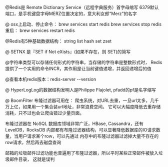 @Redis是 Remote Dictionary Service（远程字典服务）首字母缩写
6379默认端口，是手机键盘字母MERZ位置决定的，意大利女郎“Merz”的名字

@ osx上启动、停止命令：
brew services start redis
brew services stop redis
重启：
brew services restart redis


@Redis有5种基础数据结构：
string
list
hash
set
zset

@ SETNX 是『SET if Not eXists』(如果不存在，则 SET)的简写

@字符串类型可以存储任何形式的字符串，当存储的字符串是整数形式时，
Redis提供了一个实用的命令INCR，其作用是让当前键值递增，并返回递增后的值

@查看本机redis版本：redis-server --version

@ HyperLogLog的数据结构发明人是Philippe Flajolet, pfadd的pf是名字缩写

@ BoomFilter 布隆过滤器可用在：
爬虫系统，对URL去重，一旦url太多，几千万上亿，如果用一个集合装url地址，非常浪费空间。
它可以大幅度降低去重存储消耗，只不过也会让爬虫错过少量页面。

布隆过滤器在 NoSQL 数据库领域非常广泛，HBase, Cassandra，还有LevelDB，RocksDB
内部都有布隆过滤器结构，可以显著降低数据库的IO请求数量，当用户请求某个row，可以先通过
内存中的布隆过滤器过滤掉大量不存在的row请求，然后再去磁盘查询

邮箱的垃圾邮件过滤功能也普遍用了布隆过滤器，所以平时某些正常邮件被放入垃圾邮件目录，
这就是误判